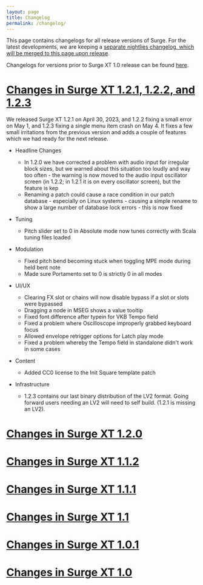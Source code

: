 ```yaml
---
layout: page
title: Changelog
permalink: /changelog/
---
```


This page contains changelogs for all release versions of Surge. For the latest developments, we are keeping
a <a href="/nightlychangelog">separate nightlies changelog, which will be merged to this page upon release</a>.

Changelogs for versions prior to Surge XT 1.0 release can be found <a href="/old-changelogs">here</a>.

<script>
function toggleCl(log) {
  let id = document.getElementById(log)
  let style = window.getComputedStyle(id)
  let compStyle = style.getPropertyValue('display')
  if (compStyle == 'block') id.style.display = 'none'
  else if (compStyle == 'none') id.style.display = ''
}
</script>

<div id="changelog" markdown="0">

<h1><a href="javascript:toggleCl('xt1.2.1')">Changes in Surge XT 1.2.1, 1.2.2, and 1.2.3</a></h1>

<div markdown="1" id="xt1.2.1" style="display: block">

We released Surge XT 1.2.1 on April 30, 2023, and 1.2.2 fixing a small error on May 1,
  and 1.2.3 fixing a single menu item crash on May 4. 
It fixes a few small irritations from the previous version
and adds a couple of features which we had ready for the next release.

* Headline Changes
  * In 1.2.0 we have corrected a problem with audio input for irregular block sizes, but we warned about this
    situation too loudly and way too often - the warning is now moved to the audio input oscillator
    screen  (in 1.2.2; in 1.2.1 it is on every oscillator screen), but the feature is kep
  * Renaming a patch could cause a race condition in our patch database - especially on Linux systems - 
    causing a simple rename to show a large number of database lock errors - this is now fixed
  
* Tuning
  * Pitch slider set to 0 in Absolute mode now tunes correctly with Scala tuning files loaded
 
* Modulation
  * Fixed pitch bend becoming stuck when toggling MPE mode during held bent note
  * Made sure Portamento set to 0 is strictly 0 in all modes
  
* UI/UX
  * Clearing FX slot or chains will now disable bypass if a slot or slots were bypassed
  * Dragging a node in MSEG shows a value tooltip
  * Fixed font difference after typein for VKB Tempo field
  * Fixed a problem where Oscilloscope improperly grabbed keyboard focus
  * Allowed envelope retrigger options for Latch play mode
  * Fixed a problem whereby the Tempo field in standalone didn't work in some cases

* Content
  * Added CC0 license to the Init Square template patch
  
* Infrastructure
  * 1.2.3 contains our last binary distribution of the LV2 format. Going forward
    users needing an LV2 will need to self build. (1.2.1 is missing an LV2).
 
  
</div>
  
<h1><a href="javascript:toggleCl('xt1.2.0')">Changes in Surge XT 1.2.0</a></h1>

<div markdown="1" id="xt1.2.0" style="display: none">
  
We released Surge XT 1.2.0 on April 10, 2023. As well as several new major features in tuning, visualization and
accessibility, this release brings several new developers contributing substantial changes to the project!
  
* Oscilloscope
  * Surge XT now has a built-in oscilloscope and spectrograph, based on s(m)exoscope from Smartelectronix!
  * Oscilloscope can be opened through right-click menu of the top-right output level meter, or through the main menu, Workflow submenu, or by pressing Alt+O (or Option+O on Mac)

* Tuning
  * Surge XT can now act as MTS-ESP provider (server), allowing the Surge XT Tuning Editor to provide tuning for all supporting clients in a session
  * Remediated yet more edge cases in our internal tuning, including keyboard mapping larger than a scale

* Accessibility
  * We have added Accesibility submenu to the main menu
    * This menu contains "Set all recommended accessible features" option which basically turns on all the good stuff that
    a screen reader user would require
  * Modulation Editor focus is improved when adding a modulation
  * Quantized slider movements (Control+drag) now work with keyboard bindings (Control+up/down arrow) symmetrically
  * There is now an option to export the current patch as text (opens in Web browser) for sharing and quicker patch inspection
  * Improved the Alias oscillator's additive editor for screen readers by making it consistent with other controls and overlays
  * Patch Selector will now select the submenu for the category of a given patch by default
  * Improved name invalidation when arrowing through discrete menu parameters
  * Step Sequencer steps now have manual value typeins on right mouse click context menu
  * Added a keybinding (Alt+0 by default) to announce which tabs are currently selected across Surge's user interface, and which patch is loaded
  * Fixed an issue where Alt+, and Alt+. bindings could get stuck in the Patch Selector

* Plugin
  * Allowed a more flexible set of I/O mappings, which fixed an interaction between a JUCE, Ardour and Surge XT which could silence VST3 plugin in some situations
  * Skipped VST3 context menu extensions in Reason, where they seem a bit dicey still
  * Added parameter name invalidation on patch change to refresh automation displays
  * Correctly implemented CLAP_NOTE_CHOKE
  * Corrected a problem with the virtual keyboard in the CLAP version of the plugin
  * Added appropriate buffering for the audio input for hosts where block size is not a multiple of Surge XT's internal process block size. This stops input buffer
    corruption with non-fixed sized blocks in FL Studio, at the cost of input buffer latency of 32 samples
  * Added a single entry point for note-matches-channel-key-voice-id, allowing the rare case of per-channel polyphonic modulation in CLAP to work

* Surge XT Effects
  * Implemented handling of block sizes that are not multiples of 32 samples more elegantly
  * Default settings for Reverb and Delay effects are more usable
  * Parameters for Airwindows effects will now be properly shown even if no audio engine is running
  
* UI/UX
  * Filter analyzer now lets you modify the cutoff and resonance simultaneously by simply dragging across the plot, XY pad style
  * Output level meter can now show CPU usage optionally (right-click the level meter to show context menu with options)
  * Alt+click on an FX slot will now clear it
  * Typeins for certain continuously togglable parameters (like Freeze in Nimbus or Knock in Spring Reverb) now work
  * Added a license field to the Save Patch dialog
  * Added an action to initialize patch (not bound to a key by default)
  * Modulation List now has a button to copy all assignmets to clipboard
  * Several virtual keyboard actions are now in the Keyboard Shortcut Editor (octave up/down, velocity up/down 10%)
  * Modal overlays will now have a semi-transparent background (it was solid color before)
  * Fixed jog order for wavetables to match display order in all cases
  * Visual display of modulation state is now going to be correct after using Paste scene option
  * LFO display will now be repainted when automation changes LFO parameters
  * Filter analysis overlay will now be repainted when automation changes filter parameters

* DSP
  * Noise generator can now be dropped to mono in all stereo filter configurations (right click the Noise Color slider)
  * More work done to support process block sizes that are lower than 32 samples - especially fixing a zippering issue in block-wise interpolators used in the mixer
  * Nimbus resampler now works at very high sample rates (or low block sizes)
  * Added clamps to all Twist oscillator parameters, which means modulation can no longer make it fail to produce sounds
  * Added a clamp to Airwindows FX type parameter in order to fix an occasional crash

* Modulation
  * Modulation now works on Unison Detune parameter of Ring Modulator effect
  * Added an option to scale additional LFO outputs by Amplitude parameter (found in Switch to... submenu in modbutton context menu)
  * Fixed step sequencer fast drags and out of bounds drags when holding Control
  * Fixed a bug where a constant MSEG segment with an AEG or FEG trigger would send the trigger on every block, instead of just the first one
  
* MIDI
  * Added an option to ignore MIDI Program Change messages
  * Clamped MIDI CC/pitch bend smoothers to avoid an infrequent extreme instability under some very rapid (computer-generated) changes

* Other Changes and Bug Fixes
  * Internal dialog titlebar buttons are consistent on macOS (left-aligned instead of right-aligned)
  * Fixed incorrect deserialization of "Precise tuning" setting for comb filters
  * Overlay tearout state is now separately stored for standalone and plugin versions
  * Fixed a minor UI issue where setting up modulation for LFO parameters would blink when pressing the down arrow on the modbutton and switching LFOs
  * Fixed a problem which left extra uninitialized padding at the end of streamed oneshot wavetables (this was not audible, it just looked incorrect)
  * Truncated wavetables no longer add noise to the final imported wavetable
  * Single cycle wavetables had a clamping error which could trigger an assertion in production builds on Arch Linux and other GCC builds with runtime checks enabled
  * Surge XT will now close all open menus when destroying the GUI editor, which means lingering menus longer result in a crash when closing the plugin window
  * Fixed a bug where a .modpreset in the root menu of the Modulation Presets area would crash Surge XT
  * Show a warning and silence output rather than crash in case when Surge XT is incorrectly handed a mono output buffer (which could happen in some Mac configurations with
    Bluetooth headphones)

* VCV Rack Related Changes (and other non-plugin clients of the code)
   * Allowed retriggering from non-zero values for LFO EGs
   * Provided a function to give a frame size to an untagged WAV (not exposed in Surge XT interface yet)
   * Allowed Treemonster to output the pitch and envelope it detected
   * String Oscillator would leak memory if an instance was initialized twice. Surge XT didn't do this, but Rack did
   * Added the ability to compile without Airwindows, SQLLite or MTS-ESP
   * Updated CMake rules for `simde` and JUCE allowing yet more indirection and choice
   * Allowed `SurgeStorage` to be more flexibly configured in context other than Surge XT synthesizer, such as VCV Rack and SUrge XT Effects plugin
   * Added an option to explicitly skip third party wavetable scans
   * Corrected the bug in Twist oscillator's LPG optionally, activated the fix for VCV Rack use only (for now)
   
* Infrastructure
  * Make build on GCC12 and MinGW on Windows
  * `surge-common` can now build for RISC-V and WebAssembly
  * Continued to modernize the codebase, moving to proper copy and assignment constructors on core classes, rather than `memcpy`
  * Moved many C-style strings to `std::string`
  * Build if an external build system adds AVX flags to the build
  * Added `pffft` as a submodule
  * Python binding updates
    * Updated to pybind 11
    * Exposed `mpeEnabled` and `tuningApplicationMode`
    * Add build wheels for `cibuildwheel`
    * Made `surgepy` an installable Python package
  * Surge XT testrunner will fail quickly and explicitly if resources are not available
  * Added an API for `SurgeImageStore` to get a `JuceImage` for JUCE-specific uses
  * Lots of small warning cleanups across the codebase
  * Non-parameter sliders can now have tooltips

* Content
  * Replaced factory templates with explicitly CC0 licensed patches
  * Updated the LinnStrument MPE patches 
  * New third party wavetables from A.Liv
  * Fixed Init FM2 and Init Square templates so that they don't have filters bypassed
  * Cleaned up Lua syntax in Formula modulator tutorials

</div>
  
<h1><a href="javascript:toggleCl('xt1.1.2')">Changes in Surge XT 1.1.2</a></h1>

<div markdown="1" id="xt1.1.2" style="display: none">
  
  We released Surge XT 1.1.2 on November 1, 2022.
  
  The primary reason for this point release is that it contains a fix for a problem in recent versions of Ableton Live, where Surge XT's sliders
and Live's VST3 automation conflict. If you have experienced jumpy or inconsistent sliders in Live, you should update Surge XT!

Additionally, 1.1.2 contains these incremental changes:

- Plugins
   - Fixed inconsistent and jumpy sliders in Ableton Live, due to inconsistent VST3 value setter messages, which recent versions of Live would send 
   - CLAP: Correctly labeled a number of parameters which are not polyphonically modulatable as such
   - CLAP: `CLAP_NOTE_ON` events with velocity of 0 will now act as note offs
   - CLAP: Defensively support the CLAP parameter cookie being `nullptr` without crashing

- MIDI
   - Added an option for using MIDI channels 2 and 3 to play individual scenes, or not (enabled by default)
   - Clearing current MIDI mapping will now also clear it from the DAW session state

- DSP
   - Processing block size is now a compile-time constant which can be a power of 2, but larger than 4 (Surge XT remains at block size of 32 samples)
   - Added the Absolute option for Combulator voices 2 and 3, so that their frequencies can be set as absolute values in Hz, unlinked from voice 1
   - Modulating global volume will now work (but be careful not to modulate too much!)

- UI/UX
   - Fixed a crash in the FX grid which occured on some Linux systems
   - Muted oscillator waveforms will now appear semi-transparent
   - Fixed the always-on-top pin button for the torn out overlays not being visible on macOS
   - Waveshaper effect parameter group names clearer
   - Added an option to display CPU load as a number in the VU meter (Menu > Value Displays)
   - Middle-mouse click on Patch and Category previous/next buttons will load random patch (regression from Surge 1.9)
   - Patch comments tooltip will now appear more quickly
   - Added a few accessibility labels and annoucnements we've missed, including the About screen
   - Holding Shift when saving a patch will force-overwrite the patch (bypasses the dialog asking if you want to overwrite the patch)
   - Shift-clicking in the main frame to open the main menu will now show Developer submenu
   - We will now display skin's category in the About screen, if it's defined in the skin's XML file
   - Restored the CLAP logo to the About screen of the Surge Dark skin

- Content
   - Added LinnStrument/MPE optimized patches from Roger Linn and the LinnStrument community 

- Infrastructure and work to re-introduce Surge XT in VCV Rack
   - Fixed a problem where an invalid patch in the user search path could in some cases crash the patch database scanner
   - Modified CMake so that Surge XT can be used as a sub-library of another project
   - Made `surge-common` buildable without building all of JUCE, instead cherry-picked a few JUCE dependencies
   - Made `surge-common` build without Lua
   - Provided a from-disk `windows.wt` loading strategy for VCV Rack
   - CMake now exports a `compile_commands.json`
</div>
  
<h1><a href="javascript:toggleCl('xt1.1.1')">Changes in Surge XT 1.1.1</a></h1>

<div markdown="1" id="xt1.1.1" style="display: none">

We released Surge XT 1.1.1 on August 25, with a collection of small changes and improvements which we found
either late in the 1.1.0 cycle or after release. We recommend all users upgrade to 1.1.1.
  
* Regressions from 1.0.1 and Breaking Changes
   * Restore the correct operation of the Airwindows AD Clip effect  
   * Waveshaper effect incorrectly scaled the input level, which means that the simple test of sine -> voice level waveshaper had a different response
   than sine -> waveshaper effect. Remediated this by correcting the input scale on Waveshaper effect. This may result in increased output level of patches which use the Waveshaper effect

* Performance and DSP
   * Added a JUCE patch which allows sample-accurate MIDI CC and pitch bend messages in VST3 plugin (especially important with long block sizes)  
   * Set the velocity of reused voices correctly in monophonic play modes
   * When "Continue from current level" envelope retrigger option is used with Mono FP play mode, portamento would not reset when a gap between two played notes occured (non-legato)
   * Revert a set of integer modulation changes which were nascent in 1.1.0, but which have also caused pops, clicks and incorrect unison settings when changing filter, voice, and oscillator types while there were active voices playing

* Accessibility
   * The name of the accessible overlay for the FX slots contains the effect type name, as well as the slot name
   * Correctly labelled Previous and Next wavetable jog buttons (they were backwards)
   * Deactivated additional accessibility announcements (oscillator name, patch name, etc...) by default, since an unknown bug makes them speak for Windows users, even with accessibility features of Windows turned off
   * Correctly named the "Arm/Disarm" buttons on the modulator buttons when states change
   * Step sequencer announces when the value of a step is on an exact 1/12th for pitch-based sequencing
   * The wavetable info (available in wavetable display's context menu) is now accessible on Mac
   * Changing the LFO type will now send an accessible notification to update the screen reader state
   * Effects routing grid now properly handles key presses (Shift+F10), and 

* UI/UX
   * Filter 2 Offset mode, when copied via "Copy scene" command, now properly sets up the target's Filter 2 cutoff
   * The Filter overlay now correctly uses Filter 2 Offset and Resonance Link options when drawing the frequency response curve
   * Any keystrokes pressed while the Patch Browser is scanning content are now handled by the browser itself, avoiding accidental forwarding of keystrokes to the DAW
   * Added a new option to the Patch Browser context menu: "Reveal in Finder / Show in Explorer", for quick drag and drop sharing!
   * We will now correctly set default zoom to 100% when no default zoom is set
   * Mousewheel on all the various previous/next jog buttons will now scroll through the relevant data (regression from Surge 1.9)
   * Since we now have action history (undo/redo), we will not prompt the user by default when loading a patch while the current patch is dirty
   * Right mouse click on the Wavetable menu will now wavetalbes for just the currently selected folder
   * When loading a patch, Surge will try to locate the loaded wavetables in the wavetable menu, enabling previous/next jogging, correct checkmark display, etc.
   * Virtual keyboard velocity now always spans 1 ... 127 when clicked via mouse
   * Added a new keyboard shortcut (default Alt/Opt+A) to arm and unarm modulators, which also deprecates the Workflow > Tab Key Arms Mmodulators option (so we won't be showing it anymore)
   * Renamed legacy filter subtypes more logically to Standard/Driven/Clean (instead of Clean/Driven/Smooth)
   * Paste with Modulation option is now undoable

* CLAP Support
   * CMake install rules for Linux will now install CLAP flavors, even if you don't use .deb or RPM
   * Mac installer will now have CLAP selected by default; also, all options are now alphabetized
   * paramsFlush() implementation for CLAP is now safe to call when processing is happening, even though this probably shouldn't happen

* Infrastructure and Miscellaneous
   * Moved build infrastructure to Ubuntu 20 LTS, since Azure is deprecating Ubuntu 18
   * Replaced `static const auto one = _mm_set1_ps(1.0)` with just `const auto one =` to avoid a static lock (thanks to The Audio Programmer Discord community for catching this!)
   * Moved `HalfRateFilter` to `sst-filters` library; it is shared between Shortcircuit and Surge
   * Spupress mousewheel gestures during mouse drags to avoid nested begin/end edits with Mac trackpads
   * Changed Mac signing in order to allow Formula modulator to work in standalone on macOS 10.14
   * Mac installer won't allow installing to a non-system drive now
   * Fixed a crash when closing the plugin window in REAPER while the Patch Browser menu was open
   * Reviewed various other timers and delayed objects in order to avoid crashes similar to the above one
   * Correctly read XDG defaults so that XDG data for DOCUMENTS_HOME correctly follows the specification on Linux
   * Fixed a problem where Surge would enter an infinite loop when the stored key mappings would advertise a keymapping for an unknown function
  
* Content
   * New wavetables from Philippe Favre    
   * Updated Formula tutorial "09 Example - Crossfading Oscillators"
</div>  
  
<h1><a href="javascript:toggleCl('xt1.1')">Changes in Surge XT 1.1</a></h1>

<div markdown="1" id="xt1.1" style="display: none">

We released Surge XT 1.1 on August 3, 2022. It adds several big new features, including edit history (undo/redo), support for the new CLAP standard, expanded and improved support for accessible interfaces like screen readers, several new DSP and voice management features, and much more. 

* Action History
  * Surge XT now supports undo and redo for all actions (even loading patches!) - use either the common Ctrl+Z/Y keyboard shortcuts, or buttons on the GUI
  * If a patch has been modified, it will be marked as dirty and an asterisk will be appended to the patch name
    * By default, attempting to load a different patch will prompt the user to confirm the loading action in order not to lose your patch modifications
    * This can be disabled in Menu > Workflow

* CLAP Support
  * CLAP is a new standard for host-plugin interoperability developed by a group of open source and commercial developers. Surge XT is an early adopter and a test case for CLAP. You can read more about CLAP at https://cleveraudio.org/
  * Surge XT implements - exclusively in the CLAP version - the non-destructive modulation (both monophonic and polyphonic!) and note expressions!

* Patch Navigation
  * Patches without categories are displayed in their own category in the Patch Browser
  * Favorites are now also displayed in the Patch Browser, in User Patches section
  * Much improved Find Patch feature!
    * Search results will now stay open by default after loading a patch, so you can quickly navigate through this list
    * Ctrl+click or Ctrl+Enter will load the patch and close the search results
    * There is now an option in Menu > Workflow to bring back the old Surge XT 1.0 behavior, if you so wish
    * Magnifier button now acts properly as an on/off toggle button
    * Your last search term is remembered after leaving the Find Patch mode
    * Search results will now open immediately when entering the Find Patch mode, instead of only when you start typing

* Accessibility
  * Our screen reader community gave us amazing feedback on Surge XT 1.0.1, leading to several changes, improvements and bugfixes
  * Using the announcement API, we read several actions, including patch and favorites changes
  * Fixed several components (oscillator copy/paste, scene copy/paste) which used mouse position improperly to find the source and target  
  * Overlay buttons (Tuning, Mod List, MSEG Editor, Formula Editor, etc.) respond properly to Enter, Shift+F10, and so on
  * Step sequencer rotate buttons are now exposed, and order of step and trigger parameters improved
  * Mod List parameter names and accesibility works well
  * Discrete parameters represented as menu buttons in the UI are now using the combo box element instead of a slider in screen readers
  * Effect tab order is now in display order, not internal storage order
  * Every text entry field has a correct focus-restoration target when dismissed
  * The patch search typeahead supports accesible navigation (fully on macOS and with narration workaround on Windows)
  * New Workflow menu options allow you to expand modulation menus to have specific edit/clear/mute submenus, rather than compound multi-click menus
  * Introduced a mode where accesible key presses follow the mouse focus, rather than keyboard focus
  * Many other small changes and fixes

* New Overlays
  * Keyboard shortcut editor:
    * Allows freely changing or disabling any of the available keyboard shortcut actions offered by Surge XT, in case there is a clash with keyboard shortcuts reserved by your DAW
  * Filter Analysis:
    * This new overlay will show frequency response curves for Filter 1 and Filter 2, in realtime as you change filter cutoff, resonance and mixer pre-filter gain parameters

* DSP Changes
  * String oscillator improvements:
    * Various Stiffness filter models which provide better tuning at high stiffness values. "Keytracked and pitch compensated" model is the new default
    * 2x oversampling option, which improves timbral quality for high pitched notes
    * Choose between three interpolation modes, which can limit energy loss in exchange for accuracy at high frequencies
    * Remember, right-click everything in Surge! These options are in context menus of Exciter Level and Stiffness parameters
  * Fixed an issue with Twist oscillator's LPG onset, creating occasional glitches in certain oscillator modes
  * Initial audio buffer is no longer filled with denormal noise - instead we rely on flush-to-zero (FTZ) flag in our processors
  * Sample rate is now a property of individual Surge XT instances, rather than global for all Surge XT instances - allows correct behavior when only certain instances are oversampled in hosts that provide this facility (for example, Reaper)
  * Fixed a crash when Reverb 2 was used at a very high sample rate
  * Implemented a small fade out when executing All-Sounds-Off
  * Reset filters on scene release and All-Sounds-Off - by doing so, we have removed a click on transport start in Logic Pro
  * Absolute unison mode now works for Alias and Modern oscillators
  * Scene highpass filter now has slopes up to 48 dB/oct (right-click option)
  * Output meter falloff is now sample rate independent (previously the meter would have a faster falloff on higher sample rates)
  * Fixed a bug where simultaneous chords played on the exact same tick created voices well over the polyphony limit

* Play Mode Updates
  * Both Poly and Mono modes get expanded envelope and voice triggering modes, accesed from the right mouse click context menu on the Play Mode parameter
  * In Poly mode you can choose whether repeated strikes of the same key create a new voice or retrigger the currently playing voice (if there is one)
  * In Mono modes, you can select whether the envelopes (AEG and FEG) retrigger from zero, or from their current level if a voice is playing

* Effects
  * Added multiple clipping options for the feedback path in the Delay effect (right-click the Feedback parameter)
  * Added option to extend the Delay Feedback parameter range, allowing negative feedback
  * Implemented the Tone filter to the Phaser effect (same as the one from Combulator)
  * Added new AirWindows effects: Cabs, Chrome Oxide, Dub Sub, Dub Center, Fire Amp, Glitch Shifter, Nonlinear Space, Pafnuty, Power Sag, Tape Dust, To Vinyl
  * Fixed a bug which could make Nimbus occasionally distort, especially in Looped Delay mode (applies to the Surge XT Effects plugin as well)
  * Spring Reverb's Decay parameter and Flanger's Count parameter now have a more accurate display and value typein behavior
  * Dragging an Airwindows effect around the FX routing grid no longer resets its parameters
  * Delay's Feedback parameter can now be extended, allowing negative feedback

* Modulation
  * All LFOs now have 3 outputs: the signal multiplied by the LFO EG, the raw LFO signal alone, and the LFO EG alone
  * LFO attack will now start after setting up voice level modulators - this enables modulating voice LFO amplitude with velocity, which didn't work before
  * The range of the fractional part of the LFO phase is supposed to be strictly `[0, 1)`, excluding the maximum, whereas before it could hit exactly 1, which is not supposed to happen
  * Fixed S&H and Noise LFO types not properly freerunning for Scene LFOs
  * Removed a check which improperly changed song position with DAW looping enabled and transport not running, making LFO freerun mode not working properly in some cases
  * Fixed cases where deleting nodes in MSEG LFO mode could lead to a broken envelope
  * Modulation List can now launch a value edit typein with the pencil icon
  * Step Sequencer's Deform slider now has deform types, which brings Shortcircuit's LFO Smooth method to Surge
  * Adjusted the S&H modulator so that the initial state is random, leading to less uniformity in the first few phases
  * Changed the order of voice initiation and LFO EG Attack in Latch mode so a latch more accurately represents the voice

* Microtuning
  * Tuning Editor now contains the ability to create even division scales and three-note specified KBM files directly
  * Fixed a problem where MPE pitch bend in MPE mode with MTS enabled was using the wrong tuning system
  * "Use MIDI Channel for Octave Shift" tuning mode no longer conflicts with MPE mode
  * The Interval Between Notes display now makes it easier to see which interval you are playing

* Larger Bugfixes
  * We initialized the audio processing state too early, which in some cases could result in the patch resetting when loading the plugin in Logic Pro
  * We incorrectly handled patch loading in the startup path of Reaper, meaning loading a Reaper session with disabled Surge track(s) would never load the
state correctly, and subsequently resaving without activating the track would save the incorrectly initialized state

* Surge XT Effects Plugin
  * Complete accessibility review
  * Implemented UI resizability through corner drag, menu and keyboard shortcuts
  * We now correctly report parameter names to host for the VST3 plugin
  * Double-clicking a parameter will now reset it to the default value
  * Added an option to run the plugin in zero latency mode - useful if your DAW can guarantee sending fixed block sizes to the plugin
  * Fixed Effect type menu not repainting during host automation
  * Airwindows Type parameter is now streamed and unstreamed properly, so that projects don't break if we add new Airwindows effects
  * Fixed a problem with integer streaming, which means that, going forward, changes in integer param ranges in Surge will not break Surge XT Effects sessions

* UI, UX and Skin Engine Changes
  * Royal Surge skin has been updated to fully match Surge XT feature set!
  * Touchscreen mode improvements, which includes automatically using the Exact mouse sensitivity mode and long press support
  * Typein for FM3 oscillator's Ratio parameter is correctly read when typing in a modulation amount
  * Typing an out of range value for a parameter or modulation amount typein will now report the appropriate minimum or maximum value
  * Audio In sliders that are unused will now appear deactivated (semi-transparent)
  * Ctrl+click on a currently unselected LFO modbutton will bring that modulator to focus in the lower area (same as clicking the orange arrow, but now you have a larger hitzone to do it)
  * More consistent FX slot mouse gestures:
    * Double-click on FX slots will now bypass them (previously this was on right-click)
    * Right-click now pops up the more usefulFX presets menu
    * Single click works as it always did
  * The state of "Store Tuning in Patch" checkbox in the Save Patch dialog is now remembered after cancelling the dialog
  * 3D waveform display for Wavetable and Window oscillators - toggled by clicking the oscillator display (or via right-click context menu)
  * Context menus will now scale properly on Windows HiDPI displays
  * Add contextual help links in severeal places which were missing it
  * Context menu colors can now be set in skins
  * Added option to use OS dark mode setting for context menu colors, which overrides skin-defined colors
  * Skin engine can now override the global font used by Surge XT
  * Added skin connectors for placing the new overlay windows (filter and waveshaper analysis)
  * The entire Classic skin (including hovers and tempo sync assets) is now contained inside the binary
  * Added pitch bend and modulation wheel widgets to the virtual keyboard
  * Correctly constrain plugin window drag-to-resize events
  * Waveshaper Analysis overlay now uses the actual Drive parameter for a realtime overview
  * The Modulation List now has new filtering options - by scene and by target parameter's control group
  * Most tearout windows can now be freely resized
    * Double-click on torn out window's title bar reverts to the default size
  * Improve error message to be clearer in the (very rare) situations where the patch database is locked by two Surge XT instances
  * The About-screen-as-skin-layout-grid feature is back! We completely forgot to port it over from Surge 1.9!
  * Fixed a bug where the Zoom menu wouldn't allow setting default zoom level, if default zoom level wasn't at all defined
  * Wavetable oscillator's Morph parameter displayed wrong units in continuous and discrete modes
  * Mute and Solo buttons no longer overlap, which created uncertainty in which parameter actually gets clicked
  * Pressing the F1 key will now open the relevant part of the manual for currently focused (or hovered) parameter
  * Added Sustain button to the virtual keyboard
  * Make PNG loading lazy, which resolved sporadic crashes with skins that use PNGs, like Royal Surge
  * Improve Alias Harmonics editor mouse handling when mouse cursor is out of editor's bounds
  * Imporved tearout behaviour, adding an Always On Top pin button in the title bar
  * Patch comment popup width will dynamically adjust its width to fit longer comments now
  * Mousewheel in FX and Oscillator menus properly advances through submenus

* Other Changes and Various Fixes
  * Polyphonic aftertouch is now properly processed per MIDI channel
  * Removed the Activate Scene Outputs option, which is not needed anymore due to JUCE's plugin wrapper handling
  * Favorites can now be exported and imported via .surgefav files (in essence these are CSV files with a new extension)
  * Correctly report VST3 bypass parameter and implement it in our JUCE processor
    * This should allow FL Studio's Randomize feature to stop disabling audio, and allow other VST3 hosts to bypass Surge XT as expected
  * Modbutton orange arrow state was incorrect on selection (but correct on drag gestures)
  * Fixed a bug when dragging FX slots with modulation assigned
  * Dropping a modulator on an overlay would modulate the slider underneath the overlay
  * Fixed a case where copying a modulation could duplicate a modulation routing
  * With the move to VST3 plugin bundle file format, Windows portable installs broke, so now they work again!
  * Drag and drop in the presence of overlays could corrupt Z-order of things
  * "Download Additional Content" link in the main menu didn't work, so now it works again!
  * "Absolute" option was not preserved when copying oscillators, scenes, etc.
  * We're now sending automation events from several widgets which didn't do that, leading to inconsistent automation in Cubase
  * Special characters like `'` no longer break the SQLite search. No [little Bobby Tables](https://xkcd.com/327/) here!
  * WAV chunks must have an even number of bytes, so we've fixed our WAV parser for the case when the size is odd, preventing incorrectly reading the file - which could happen with certain metadata chunks
  * Upgraded MTS-ESP library, which allows MTS-ESP to work on Linux
  * Tuning Library can now deal with fractions up to 2^64 for numerator and denominator in SCL/KBM files

* Infrastructure and Code Changes
  * We're making a substantial effort to move critical parts of Surge XT into libraries that other projects can use
    * `sst-plugininfra` provides XML, filesystem, user preferences and keyboard shortcut management, CPU information and more
    * `sst-cpputils` provides a collection of C++17 extensions we use a lot
    * `sst-filters` provides all Surge XT filters in a header-only set of templates - used as a submodule now
    * `sst-waveshapers` provides all Surge XT waveshapers in a header-only set of templates - used as a submodule now
  * Test case runtime substantially improved
  * Use `std::thread` everywhere for threading
  * Lots of improvements for the Windows installer
  * Reinstated Windows portable mode by checking recursively for SurgeUserData etc. folders
  * Use 7Zip for packing Windows ZIP files in the pipeline
  * Linux 'plugins only' archive is now a .tar.gz
  * The `.deb` file now contains icons and an application startup for Linux
  * Added CMake options to skip ALSA and/or VST3 builds
  * Various changes to support JUCE 7 builds (although our production build is still using 6.1.6 until further notice)
  * Fixed comments and documentation typos across the codebase 
  * We now provide a cleaner compile-time error if building on a system other than x86 or ARM
  * Added ability to build a slightly reduced `surge-common` without JUCE or Lua (for the upcoming Surge Rack XT project)
  * Renamed the `surge-py` target to `surgepy` to avoid a `-`, which causes load time problems in Python
  * Made sure to cleanly join the background patch loading thread on exit if it is still running or if another patch load begins
 
* Content
  * Updated Slowboat patches 
  * Updated John Valentine patches
  * New wavetables from Quonundrai
  * New wavetables from A.Liv and Exocat

</div>

<h1><a href="javascript:toggleCl('xt1.0.1')">Changes in Surge XT 1.0.1</a></h1>

<div markdown="1" id="xt1.0.1" style="display: none">

We have the best testers in the world, we really do. Surge XT 1.0 was nearly 1000 GitHub commits, almost every
part of the code changed, and our beta testers discovered almost every bug before we released. And we had 
a lot of them. Those same testers found a few more bugs after we released, though, and a couple of them
were serious enough that we decided to collect up the first fortnight of finds and fixes and do a small point
release to give us time to get XT 1.1 together.

- Larger Bugfixes
   - The Formula modulator vector output would crash or go into an infinite loop with 8 or more output values. Fixed 
to report a single error message when we have more than 8 outputs
   - Fixed a crash when using vector modulators to modulate an FX slot and drag and drop to reordering effects
   - On macOS, the menu outline box was not painted, making menus visually confusing for many users.
Fixed to have parity in how menus look vs Windows and Linux
   - Fixed a set of issues with the Windows installer which we found once more people actually ran the installer on various systems
   - If two MIDI events had an identical timestamp, the second and all subsequent MIDI events in that block would push
to the end of the block causing potential block-length synchronization errors
   - The introduction of JUCE created a bypass parameter for VST3 plugins, which in some cases was improperly automated (especially in the FL
randomizer). While we wait for a longer term fix, we made Surge XT continue to render when bypassed
   - While most of our help links pointed to the XT manual, the actual Menu > Manual link pointed to the old manual!

- Smaller issues and regressions from Surge 1.9
    - In touchscreen mode, always use Exact mouse sensitivity option
    - When modulating FM ratios, use a correct result if a typein retains the "C: " prefix
    - User patches without categories will now appear in an uncategorized submenu (instead of not at all)
    - ZIP files for Windows builds are now created with 7zip, so that Explorer can now unpack them without any 3rd party unpackers
    - Rename the Tutorials skin category properly
    - The filter cutoff slider wouldn't visually reset when using the Reset to Keytrack Root option
    - MSEG draw mode was incorrectly remembered across different MSEG modulator instances
    - Dark skin had a graphical error in filter configuration graphic
    - Favorites and Search icons were added to the Dark skin

- Added a couple of XT 1.1 features which were harmless to merge
    - Improved our testcase runtime
    - Removed some OS specific APIs for thread handling now that we are on C++17
    - If a multi-channel .wav file is loaded as a wavetable, we will load only the left channel instead of erroring out
    - Ctrl-click on a modbutton will now arm a modulator without selecting it
    - Bring back certain patches from Luna that were in Surge 1.9

</div>

<h1><a href="javascript:toggleCl('xt1.0')">Changes in Surge XT 1.0</a></h1>

<div markdown="1" id="xt1.0" style="display: none">

Our next release of Surge - aptly named Surge XT - made a fundamental architectural break with prior
Surge versions (up to 1.9), porting to the JUCE framework and changing the plugin ID, while
adding a variety of exciting new features. Here's what's new!

- Plugin Names
   - New names are Surge XT and Surge XT Effects
   - Similarly, the user data folder is now named Surge XT
   - Please consult the manual for a migration guide from Surge 1.9 or earlier (work in progress)

- Port to JUCE
  - There are innumerable changes, including basically a rewrite of the entire plugin layer
    and re-implementing all of the widgets and UI components
  - Although we don't distribute an LV2 plugin, JUCE-LV2 port project branch allows Linux
    users to build LV2 if they wish, and it has almost all the features of the
    VST3 version (excluding the features VST3 supports and LV2 does not)
  - Port to JUCE also allows us to provide a standalone version of Surge XT

- Patch Navigation
  - Implemented a system to mark patches as favorites
    - Click the heart button in the Patch Browser to tag a favorite
    - Right-click it to see all your favorites in a menu
  - Implemented a searchable database for all patches
    - Click the magnifier button in the patch browser and type away!
  - User can now choose a default patch that will be loaded upon instantiating Surge XT
  - Patch comments can span more than a single line now, and they also show up in a tooltip when you hover above the Patch Browser

- Modulation
  - New Modulation List overlay
     - Provides a complete overview of all assigned modulations in the patch
     - You can filter the list by source or by target
     - You can add new modulation assignments using the Source and Target menus
     - You can mute or remove modulations, too
  - Modulation assignments in context menus now look nicer and show additional icon-based buttons with options (remove, mute, edit)
  - Added Copy and Paste with Modulation options to modbutton context menu
  - Formula modulator
    - As promised in Surge 1.9!
    - Enabled by embedding LuaJIT in Surge
    - Formula modulator enables you too many things to list here, so we have added a number of tutorials
      to showcase at least some of the things that are now possible
  - Vectorized/indexed modulators
    - Modulators can now provide more than one output simultaneously
    - Currently, modulators which employ this feature are Formula, Random and Alternate
  - Modbuttons can now be drag-and-dropped everywhere (without holding Control/Command like in Surge 1.9)
  - You can now temporarily mute modulations, either via context menu, or via the new Modulation List
  - Added a second deform mode for S&H LFO type
  - MSEG can now trigger FEG and/or AEG on each node, via context menu options
  - LFO Shuffle parameter can now be extended to allow bipolar shuffle (useful for adding swing in the step sequencer)
  - MSEG Editor now supports lasso/marquee node selection (Shift+left mouse drag )
  - LFO EG can now be deactivated. Right-click any of the DAHDSR sliders
  - Scene-level modulation sources can now independently modulate global parameters (any FX parameter, for example).
    Previously, only Scene A scene-level modulators were applied
  - Fixed a bug where Scene LFOs were triggered at the outset, which almost never mattered unless you modulated something latched, like a noisy FX

- Accessibility
  - JUCE 6.1 added support for accesible interfaces, allowing screen readers and other navigation tools to work
  - So we made use of that, resulting in Surge XT sporting a comprehensive accessibility support
  - While most things are accessible, there are still some things that could be improved, which will be coming in Surge XT 1.1

- Keyboard Shortcuts
   - There are numerous new keyboard shortcuts for both the plugin and standalone (optionally enabled in Menu->Workflow)
   - When pressing any of the below shortcuts for the first time, Surge will prompt for enabling the option automatically, with option to remember your choice
   - Num +/Num - zooms in/out by 10%, Shift+Num +/Num - zooms in/out by 25%, Shift+Num / resets zoom to default
   - Up/Down modifies focused parameter value, Home/End modifies the value to minimum/maximum, Del returns to default
   - Shift+Left/Right changes to previous or next patch category
   - Control/Command+Left/Right loads previous or next patch
   - Control/Command+S opens the Save Patch dialog
   - Control/Command+F starts patch search typeahead
   - Alt+F to toggle setting the patch as favorite
   - Alt+E to toggle the appropriate LFO editor overlay (MSEG or Formula)
   - Alt+T to toggle the new Tuning Editor overlay
   - Alt+M to toggle the new Modulation List overlay
   - Alt+D to toggle the debug console
   - Alt+K to toggle the new Virtual Keyboard
   - Alt/Option+1/2/3 to toggle between the oscillators
   - Alt+S to toggle between the scenes
   - F1 to open the manual
   - F5 to refresh the currently loaded skin
   - F12 to show the About screen

- Microtuning
  - Tuning interface from Tuning Workbench Synth is now implemented in Surge XT!
    - Right-click the Tune button and choose Tuning Editor, then explore! It's even better than in TWS, containing lots of new views
  - Several smaller microtuning changes:
    - Voice skip in KBM with 'x' works
    - Added channel-per-octave mode for controllers such as Lumatone
    - Added extendability to the pitch bend range parameter, which enables fractional pitch bend ranges
      - In 'Apply tuning at MIDI input' mode, this results in frequency.cents, while in 'Apply tuning after modulation' mode this results in keys.cents
    - Pitch-based parameter type-ins allow entering values as fractions (for example, right-click Osc 1 Pitch, Edit Value, then type 9/8, you will get 204 cents)
    - There are now options to retain (lock) the current tuning and/or mapping when loading patches. Find them in Menu->Patch Defaults->Tuning on Patch Load

- Filter Section
  - Added a new Tri-Pole filter type (inspired by Ian Fritz's Threeler filter)
  - Greatly expanded the waveshaper section
    - Increased the number of waveshaper types from 5 to 43!
    - Harmonic extension, noise, trigonometric wavefolders, classic wavefolders, and much more
  - Filters and waveshapers are now deactivatable by double-clicking the filter type icon/waveshaper curve, or a right-click context menu option

- Effects
  - Surge now has 4 send, scene insert and global insert effect slots!
  - Added a new Clear Reverb parameter to Airwindows Infinity effect
  - Added a new Spring Reverb effect from Jatin Chowdhury
  - Waveshaper is now available in the FX section as well
  - Added a new Mid-Side Tool effect, which enables transformations from stereo to mid-side and back, with additional filtering for mid and side
  - Added a new Precision option to the Tape effect (right-click any of Hysteresis section parameters) - it also affects CPU usage of the effect!
  - SIMD vectorization improvements for the Tape effect
  - Added a highpass filter applied to the sides of the signal to the Conditioner effect
  - Added Airwindows Mackity, MackEQ and Chamber effects

- Functional Differences vs Surge 1.9
  - Surge XT modifies where user content is stored
     - Surge XT uses a different folder for user content, with the name changed from `(Documents)/Surge` to `(Documents)/Surge XT`
       where `(Documents)` is the path to your OS-specific Documents folder
     - Surge XT forces content type into subfolders - `FX Presets`, `Patches`, `Wavetables` etc...
     - When you start the plugin for the first time, it will create an empty directory structure for you. You can simply copy your content from
       your Surge folder to your Surge XT folder
     - Note that, just like in Surge, all patches and wavetables need to be categorized. So a patch which was at `Surge/Basses/Plunky.fxp` needs to be
       moved to `Surge XT/Patches/Basses/Plunky.fxp`
  - Fixed a couple of bugs which means Surge XT will behave differently than Surge 1.9 in minor ways:
    - Mono FP play mode had a bug where the second to last held key would sometimes not trigger portamento to the last key
    - Twist oscillator's LPG incorrectly had its delay time sustained by about 4x in non-FM mode. This is now fixed, but patches which
      use Twist's LPG will need to be tweaked in order to adjust their delay
    - Surge XT Effects plugin now works with block sizes smaller than 32, which also fixes its behavior in FL Studio

- Other Changes and Various Fixes
  - Window oscillator now has a Continuous Morph option, matching the Wavetable oscillator in behavior
  - Fixed gain and clipping math in the Ensemble effect
  - Global volume can now be saved and restored in newly created patches
  - All Notes Off and All Sounds Off MIDI messages are now properly supported
  - Fixed an initialization bug in some of the waveshapers used in Distortion effect, which could result in
    uninitialized audio and subsequent blowups
  - Fixed a bug which could cause Airwindows effects to crash when switching patches quickly
  - Fixed a bug where Polyphony set above 61 caused a voice stealing error, if voices went above 64
  - Fixed a bug where certain patches using the Window oscillator showed incorrect value for Formant parameter
  - Fixed a memory initialiation bug in Surge XT Effects plugin which would sporadically crash the plugin

- UI, UX and Skin Engine Changes
  - Cleaned up and reorganized the main menu
  - Any overlay can now be torn out in a separate window (and reinstated back inside Surge XT window)
  - Overlays can now be moved around Surge XT's window
  - By default we no longer bind the TAB key to arm modulations (middle mouse click will still work!).
    If you want to restore this behavior (which can conflict with focus order and other accesibility
    features), Menu->Workflow contains an option to do so permanently
  - Added an option for appending the original patch author's name in parentheses when modifying the patch (defaults to on)
  - Skins can now include True Type fonts for skin-specific fonts. See Tutorial 10!
  - Skin version 1 is now deprecated and unsupported
  - A bunch of new skin color definitions - make sure to visit Menu->Skins->Skin Inspector with Surge Dark skin loaded to learn what's new!
  - Patch name, Category and Author fields in the Patch Browser will automatically adapt when displaying long patch names in order not to overlap
  - Added the Waveshaper Preview overlay (click on the waveshape button below the waveshaper type menu),
    which shows how would currently selected waveshaper curve affect a fullscale sine wave input
  - Added a QWERTY virtual keyboard (on by default in standalone, off by default in plugin)
    - Option to toggle the virtual keyboard is in Menu->Workflow
  - 'Audio Output Unavailable' message now overrides the output level meter instead of darkening the whole UI
  - File open dialogs for patches and tunings now properly remember your last visited folder
  - Macros and LFOs (!) can now be renamed by double-clicking on their respective slots (or through a context menu option)
  - Double-click on an FX slot in the FX grid will now toggle bypass
    (right-click still works, but will change functionality in XT 1.1 to show the FX preset menu!)
  - Alt/Opt+drag "rubberband edit" of sliders is now also possible on macros
  - When using keyboard shortcuts for loading prev/next category or patch, a dialog will pop up asking for confirmation to prevent you from losing the current patch,
    with option to remember your choice
  - Hovering over a slider will now show the parameter value by default - this can be turned off in Menu->Value Displays
  - You can now drop a `.surge-skin` folder onto Surge XT's interface and it will be installed automatically
  - You can now drop a `.zip` file onto Surge XT's interface and it will extract patches, FX presets, skins etc... into your user area
  - We now have an online [skin library](https://surge-synthesizer.github.io/skin-library), available from Menu->Skin Library
  - Added menu actions to Patch Browser to delete and rename a patch (not applicable to factory patches)

- Infrastructural and Code Changes
  - Surge XT had a massive investment in our CMake and code layout, with the source being far more organized and our CMake files being way cleaner
  - Upgraded to C++17 on all platforms
  - Surge XT can now run without the factory directory succesfully
  - A number of cleanups in the InnoSetup installer scripts
  - Startup files (configuration.xml and windows.wt) are included as binaries in the plugin
  - Removed an unused dependency on `libmidifile`
  - Removed enormous swaths of code which was unused in Surge, thanks to JUCE and other cleanups
  - Started using constrained enumerations for user default settings
  - Delivered an RPM as well as a DEB on Linux
  - Clear CPU info available on the About screen, getting ready for optional AVX enhancements
  - Added proper support for Flush-to-Zero CPU flag
  - CMake 'install' rules are now in place for non-Apple Unixes
  - Finally (finally!) removed use of `_aligned_malloc` in favor of `alignas` everywhere
  - Windows (MSVC) specifies UTF-8 encoding
  - Removed old 'wide' getters which were only used by legacy VST3
  - Restored Windows MinGW builds
  - `install-resources` targets work with Ninja generator
  - Removed memory allocation from the audio thread for most oscillator types - implemented pooled allocation for String, and less allocation for Twist
  - Cleaned up Airwindows code by removing `processDoubleReplacing`, anti-denormalization and dithering from all effects
  - Upgraded to the latest Catch2
  - Lots of work on expanding the appropriate use of `const`
  - Moved the FX presets to individual files in the factory data folder, rather than config.xml
  - Most of our filesystem code works with `std::filesystem` (or a sub thereof)
  - On Linux, choose the `ghc` rather than system `std::filesystem` by default
  - Cross-compliation works from Linux to Windows and Mac if you want!
  - Surge XT is properly signed and notarized on macOS
  - Surge XT properly requests microphone access on macOS

- Content
  - New patches from Altenberg
  - New patches from Cybersoda
  - New patches from Databroth
  - New patches from Jacky Ligon
  - New patches from John Valentine
  - New patches from Kinsey Dulcet
  - New patches from Luna
  - New patches from Malfunction
  - New patches from Slowboat
  - New patches from VincyZed
  - New patches from Xenofish
  - New FX presets from Arty

</div>

</div>
